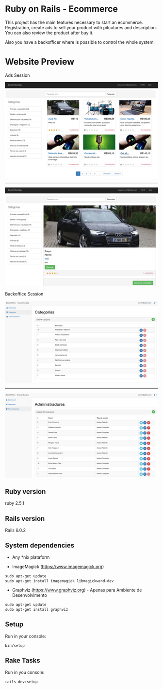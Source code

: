 # Ruby on Rails - Ecommerce
This project has the main features necessary to start an ecommerce.
Registration, create ads to sell your product with pitcutures and description.
You can also review the product after buy it.

Also you have a backofficer where is possible to control the whole system.

# Website Preview
Ads Session

![](app/assets/images/readme/website1.png)
- - - - -
![](app/assets/images/readme/website2.png)

Backoffice Session

![](app/assets/images/readme/back1.png)
- - - - -
![](app/assets/images/readme/back2.png)

## Ruby version
ruby 2.5.1

## Rails version
Rails 6.0.2

## System dependencies

* Any *nix plataform


* ImageMagick (https://www.imagemagick.org)

```
sudo apt-get update
sudo apt-get install imagemagick libmagickwand-dev
```

* Graphviz (https://www.graphviz.org) - Apenas para Ambiente de Desenvolvimento

```
sudo apt-get update
sudo apt-get install graphviz
```

## Setup
Run in your console:
```
bin/setup
```

## Rake Tasks

Run in you console:
```
rails dev:setup
```
